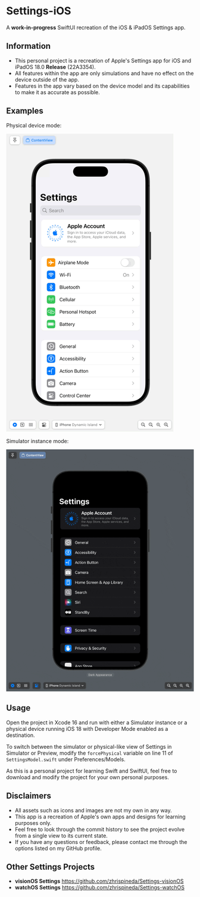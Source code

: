 #  Settings-iOS
A **work-in-progress** SwiftUI recreation of the iOS & iPadOS Settings app.

## Information
- This personal project is a recreation of Apple's Settings app for iOS and iPadOS 18.0 **Release** (22A3354).
- All features within the app are only simulations and have no effect on the device outside of the app.
- Features in the app vary based on the device model and its capabilities to make it as accurate as possible.

## Examples
Physical device mode:

![A GIF displaying the project‘s Settings app on different devices including a Dynamic Island iPhone, iPhone with Touch ID, and an 11-inch iPad.](Assets/SettingsPhysical.gif)

Simulator instance mode:

![A GIF displaying the project‘s Settings app on different devices including a Dynamic Island iPhone, iPhone with Touch ID, and an 11-inch iPad.](Assets/SettingsSimulator.gif)

## Usage
Open the project in Xcode 16 and run with either a Simulator instance or a physical device running iOS 18 with Developer Mode enabled as a destination.

To switch between the simulator or physical-like view of Settings in Simulator or Preview, modify the `forcePhysical` variable on line 11 of `SettingsModel.swift` under Preferences/Models.

As this is a personal project for learning Swift and SwiftUI, feel free to download and modify the project for your own personal purposes.

## Disclaimers
- All assets such as icons and images are not my own in any way.
- This app is a recreation of Apple's own apps and designs for learning purposes only.
- Feel free to look through the commit history to see the project evolve from a single view to its current state.
- If you have any questions or feedback, please contact me through the options listed on my GitHub profile.

## Other Settings Projects
- **visionOS Settings** https://github.com/zhrispineda/Settings-visionOS
- **watchOS Settings** https://github.com/zhrispineda/Settings-watchOS
